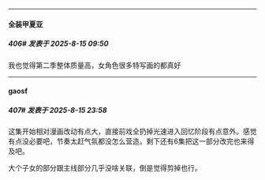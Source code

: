 ﻿
*****

####  全装甲夏亚  
##### 406#       发表于 2025-8-15 09:50

我也觉得第二季整体质量高，女角色很多特写画的都真好


*****

####  gaosf  
##### 407#       发表于 2025-8-15 23:58

这集开始相对漫画改动有点大，直接前戏全扔掉光速进入回忆阶段有点意外。感觉有点没必要吧，节奏太赶气氛都没怎么营造。剩下还有6集把这一部分改完也来得及吧。

大个子女的部分跟主线部分几乎没啥关联，倒是觉得剪掉也行。

